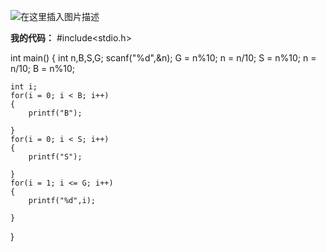 ﻿
![在这里插入图片描述](https://img-blog.csdnimg.cn/20190818135210225.png?x-oss-process=image/watermark,type_ZmFuZ3poZW5naGVpdGk,shadow_10,text_aHR0cHM6Ly9ibG9nLmNzZG4ubmV0L3dlaXhpbl80MzY5MjUwNA==,size_16,color_FFFFFF,t_70)

**我的代码：**
#include<stdio.h>

int main()
{
	int n,B,S,G;
	scanf("%d",&n);
	G = n%10;
	n = n/10;
	S = n%10;
	n = n/10;
	B = n%10;
	
	int i;
	for(i = 0; i < B; i++)
	{
		printf("B");

	}
	for(i = 0; i < S; i++)
	{
		printf("S");

	}
	for(i = 1; i <= G; i++)
	{
		printf("%d",i);

	}
	
}
